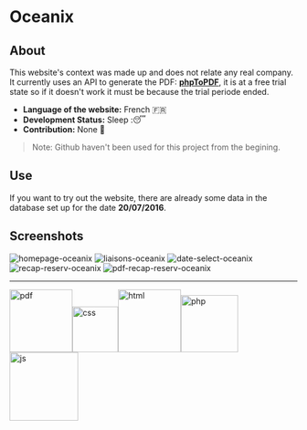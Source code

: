 # Oceanix

## About
This website's context was made up and does not relate any real company. 
It currently uses an API to generate the PDF: **[phpToPDF](http://phptopdf.com/)**, it is at a free trial state so if it doesn't work it must be because the trial periode ended. 
* **Language of the website:** French :fr:
* **Development Status:** Sleep ::sleeping:  
* **Contribution:** None :red_circle: 
 > Note: Github haven't been used for this project from the begining. 
 
## Use
If you want to try out the website, there are already some data in the database set up for the date **20/07/2016**. 

## Screenshots
<img src="https://image.ibb.co/iq1Lhb/homepage_oceanix.png" alt="homepage-oceanix"> 
<img src="https://image.ibb.co/cmHFFw/liaisons_oceanix.png" alt="liaisons-oceanix"> 
<img src="https://image.ibb.co/cmHFFw/liaisons_oceanix.png" alt="date-select-oceanix"> 
<img src="https://image.ibb.co/n0xCTG/reserv_recap_oceanix.png" alt="recap-reserv-oceanix"> 
<img src="https://image.ibb.co/cRo82b/pdf_oceanix.png" alt="pdf-recap-reserv-oceanix"> 
 
-----------------------

<img src="https://cdn.pixabay.com/photo/2017/03/08/21/20/pdf-2127829_960_720.png" width="110px" alt="pdf"><img src="https://upload.wikimedia.org/wikipedia/commons/thumb/3/3d/CSS.3.svg/1000px-CSS.3.svg.png" width="80px" alt="css"><img src="https://upload.wikimedia.org/wikipedia/commons/thumb/6/61/HTML5_logo_and_wordmark.svg/1024px-HTML5_logo_and_wordmark.svg.png" width="110px" alt="html"><img src="https://cdn.pixabay.com/photo/2012/04/11/11/59/elephpant-27753_960_720.png" width="100px" alt="php"><img src="https://upload.wikimedia.org/wikipedia/commons/d/dc/Javascript-shield.png" width="120px" alt="js">
